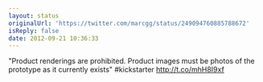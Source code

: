 ```yaml
---
layout: status
originalUrl: 'https://twitter.com/marcgg/status/249094760885788672'
isReply: false
date: 2012-09-21 10:36:33
---
```


"Product renderings are prohibited. Product images must be photos of the prototype as it currently exists" #kickstarter http://t.co/mhH8I9xf
